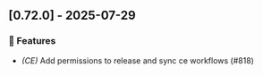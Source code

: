 ## [0.72.0] - 2025-07-29

### 🚀 Features

- *(CE)* Add permissions to release and sync ce workflows (#818)
